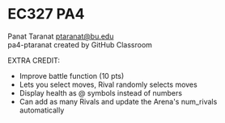 # EC327 PA4
Panat Taranat ptaranat@bu.edu  
pa4-ptaranat created by GitHub Classroom  

EXTRA CREDIT: 
- Improve battle function (10 pts)
- Lets you select moves, Rival randomly selects moves
- Display health as @ symbols instead of numbers
- Can add as many Rivals and update the Arena's num_rivals automatically
